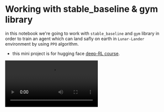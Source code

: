 # Working with stable_baseline & gym library

in this notebook we're going to work with `stable_baseline` and `gym` library in order to train an agent which can land safly on earth in `Lunar-Lander` environment by using `PPO` algorithm.

- this mini project is for hugging face [deep-RL course](https://huggingface.co/deep-rl-course/unit0/introduction?fw=pt).


<video src="https://github.com/amirhosein-mesbah/Reinforcement_learning/blob/main/PPO_LunarLander_stableBaseline/replay.mp4" controls="controls" style="max-width: 730px;">
</video>

